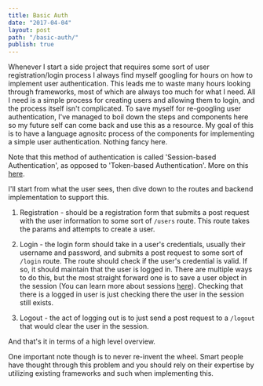```yaml
---
title: Basic Auth
date: "2017-04-04"
layout: post
path: "/basic-auth/"
publish: true
---
```


Whenever I start a side project that requires some sort of user registration/login process I always find myself googling for hours on how to implement user authentication. This leads me to waste many hours looking through frameworks, most of which are always too much for what I need. All I need is a simple process for creating users and allowing them to login, and the process itself isn't complicated. To save myself for re-googling user authentication, I've managed to boil down the steps and components here so my future self can come back and use this as a resource. My goal of this is to have a language agnositc process of the components for implementing a simple user authentication. Nothing fancy here.

Note that this method of authentication is called 'Session-based Authentication', as opposed to 'Token-based Authentication'. More on this [here](https://security.stackexchange.com/questions/81756/session-authentication-vs-token-authentication).

I'll start from what the user sees, then dive down to the routes and backend implementation to support this.

1. Registration - should be a registration form that submits a post request with the user information to some sort of `/users` route. This route takes the params and attempts to create a user.

2. Login - the login form should take in a user's credentials, usually their username and password, and submits a post request to some sort of `/login` route. The route should check if the user's credential is valid. If so, it should maintain that the user is logged in. There are multiple ways to do this, but the most straight forward one is to save a user object in the session (You can learn more about sessions [here](https://learn.co/lessons/sinatra-sessions)). Checking that there is a logged in user is just checking there the user in the session still exists.

3. Logout - the act of logging out is to just send a post request to a `/logout` that would clear the user in the session.

And that's it in terms of a high level overview.

One important note though is to never re-invent the wheel. Smart people have thought through this problem and you should rely on their expertise by utilizing existing frameworks and such when implementing this.
